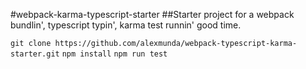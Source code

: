 #webpack-karma-typescript-starter
##Starter project for a webpack bundlin', typescript typin', karma test runnin' good time.

`git clone https://github.com/alexmunda/webpack-typescript-karma-starter.git`
`npm install`
`npm run test`
